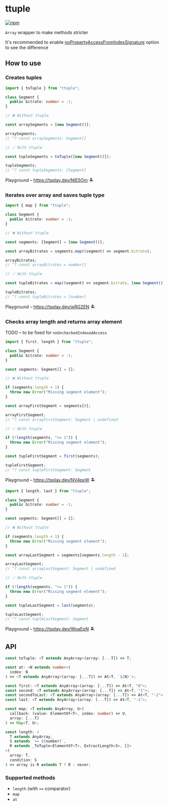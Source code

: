 # ttuple

[![npm](https://img.shields.io/npm/v/ttuple)](https://npm.im/ttuple)

`Array` wrapper to make methods stricter

It's recommended to enable [noPropertyAccessFromIndexSignature](https://www.typescriptlang.org/tsconfig#noPropertyAccessFromIndexSignature) option to see the difference

## How to use

### Creates tuples

```ts
import { toTuple } from "ttuple";

class Segment {
  public bitrate: number = -1;
}

// ❌ Without ttuple

const arraySegments = [new Segment()];

arraySegments;
// ^? const arraySegments: Segment[]

// ✅ With ttuple

const tupleSegments = toTuple([new Segment()]);

tupleSegments;
// ^? const tupleSegments: [Segment]
```

Playground – https://tsplay.dev/NlE5Om 🏝

### Iterates over array and saves tuple type

```ts
import { map } from "ttuple";

class Segment {
  public bitrate: number = -1;
}

// ❌ Without ttuple

const segments: [Segment] = [new Segment()];

const arrayBitrates = segments.map((segment) => segment.bitrate);

arrayBitrates;
// ^? const arrayBitrates = number[]

// ✅ With ttuple

const tupleBitrates = map((segment) => segment.bitrate, [new Segment()]);

tupleBitrates;
// ^? const tupleBitrates = [number]
```

Playground – https://tsplay.dev/wRG2EN 🏝

### Checks array length and returns array element

TODO – to be fixed for `noUncheckedIndexedAccess`

```ts
import { first, length } from "ttuple";

class Segment {
  public bitrate: number = -1;
}

const segments: Segment[] = [];

// ❌ Without ttuple

if (segments.length < 1) {
  throw new Error("Missing segment element");
}

const arrayFirstSegment = segments[0];

arrayFirstSegment;
// ^? const arrayFirstSegment: Segment | undefined

// ✅ With ttuple

if (!length(segments, ">= 1")) {
  throw new Error("Missing segment element");
}

const tupleFirstSegment = first(segments);

tupleFirstSegment;
// ^? const tupleFirstSegment: Segment
```

Playground – https://tsplay.dev/NV4pxW 🏝

```ts
import { length, last } from "ttuple";

class Segment {
  public bitrate: number = -1;
}

const segments: Segment[] = [];

// ❌ Without ttuple

if (segments.length < 1) {
  throw new Error("Missing segment element");
}

const arrayLastSegment = segments[segments.length - 1];

arrayLastSegment;
// ^? const arrayLastSegment: Segment | undefined

// ✅ With ttuple

if (!length(segments, ">= 1")) {
  throw new Error("Missing segment element");
}

const tupleLastSegment = last(segments);

tupleLastSegment;
// ^? const tupleLastSegment: Segment
```

Playground – https://tsplay.dev/WoaEpN 🏝

## API

```ts
const toTuple: <T extends AnyArray>(array: [...T]) => T;

const at: <N extends number>(
  index: N
) => <T extends AnyArray>(array: [...T]) => At<T, `${N}`>;

const first: <T extends AnyArray>(array: [...T]) => At<T, "0">;
const second: <T extends AnyArray>(array: [...T]) => At<T, "1">;
const secondToLast: <T extends AnyArray>(array: [...T]) => At<T, "-2">;
const last: <T extends AnyArray>(array: [...T]) => At<T, "-1">;

const map: <T extends AnyArray, U>(
  callback: (value: ElementOf<T>, index: number) => U,
  array: [...T]
) => Map<T, U>;

const length: <
  T extends AnyArray,
  S extends `>= ${number}`,
  R extends _ToTuple<ElementOf<T>, ExtractLength<S>, []>
>(
  array: T,
  condition: S
) => array is R extends T ? R : never;
```

### Supported methods

- `length` (with `>=` comparator)
- `map`
- `at`
